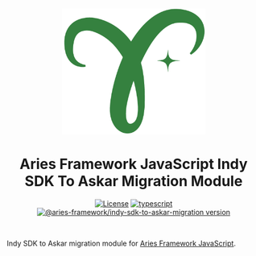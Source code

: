 <p align="center">
  <br />
  <img
    alt="Hyperledger Aries logo"
    src="https://raw.githubusercontent.com/hyperledger/aries-framework-javascript/aa31131825e3331dc93694bc58414d955dcb1129/images/aries-logo.png"
    height="250px"
  />
</p>
<h1 align="center"><b>Aries Framework JavaScript Indy SDK To Askar Migration Module</b></h1>
<p align="center">
  <a
    href="https://raw.githubusercontent.com/hyperledger/aries-framework-javascript/main/LICENSE"
    ><img
      alt="License"
      src="https://img.shields.io/badge/License-Apache%202.0-blue.svg"
  /></a>
  <a href="https://www.typescriptlang.org/"
    ><img
      alt="typescript"
      src="https://img.shields.io/badge/%3C%2F%3E-TypeScript-%230074c1.svg"
  /></a>
    <a href="https://www.npmjs.com/package/@aries-framework/indy-sdk-to-askar-migration"
    ><img
      alt="@aries-framework/indy-sdk-to-askar-migration version"
      src="https://img.shields.io/npm/v/@aries-framework/indy-sdk-to-askar-migration"
  /></a>

</p>
<br />

Indy SDK to Askar migration module for [Aries Framework JavaScript](https://github.com/hyperledger/aries-framework-javascript.git).
